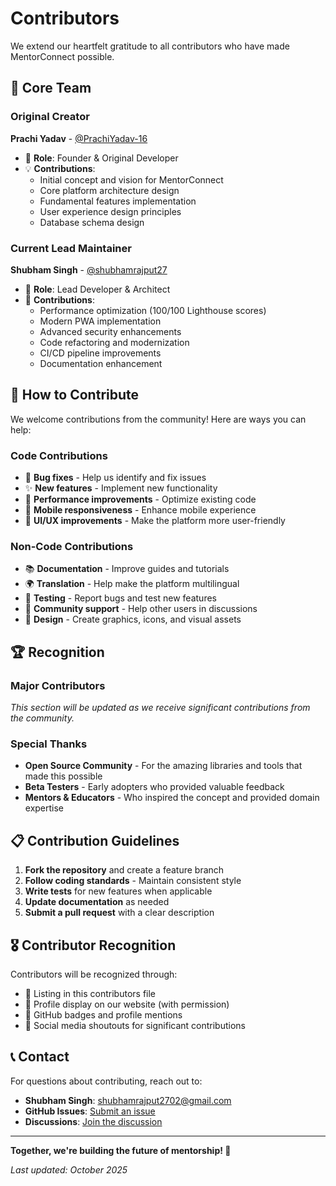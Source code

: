 # Contributors

We extend our heartfelt gratitude to all contributors who have made MentorConnect possible.

## 🌟 Core Team

### Original Creator
**Prachi Yadav** - [@PrachiYadav-16](https://github.com/PrachiYadav-16)
- 🎯 **Role**: Founder & Original Developer
- 💡 **Contributions**: 
  - Initial concept and vision for MentorConnect
  - Core platform architecture design
  - Fundamental features implementation
  - User experience design principles
  - Database schema design

### Current Lead Maintainer  
**Shubham Singh** - [@shubhamrajput27](https://github.com/shubhamrajput27)
- 🎯 **Role**: Lead Developer & Architect
- 🚀 **Contributions**:
  - Performance optimization (100/100 Lighthouse scores)
  - Modern PWA implementation
  - Advanced security enhancements
  - Code refactoring and modernization
  - CI/CD pipeline improvements
  - Documentation enhancement

## 🤝 How to Contribute

We welcome contributions from the community! Here are ways you can help:

### Code Contributions
- 🐛 **Bug fixes** - Help us identify and fix issues
- ✨ **New features** - Implement new functionality
- 🔧 **Performance improvements** - Optimize existing code
- 📱 **Mobile responsiveness** - Enhance mobile experience
- 🎨 **UI/UX improvements** - Make the platform more user-friendly

### Non-Code Contributions
- 📚 **Documentation** - Improve guides and tutorials
- 🌍 **Translation** - Help make the platform multilingual
- 🧪 **Testing** - Report bugs and test new features
- 💬 **Community support** - Help other users in discussions
- 🎨 **Design** - Create graphics, icons, and visual assets

## 🏆 Recognition

### Major Contributors
*This section will be updated as we receive significant contributions from the community.*

### Special Thanks
- **Open Source Community** - For the amazing libraries and tools that made this possible
- **Beta Testers** - Early adopters who provided valuable feedback
- **Mentors & Educators** - Who inspired the concept and provided domain expertise

## 📋 Contribution Guidelines

1. **Fork the repository** and create a feature branch
2. **Follow coding standards** - Maintain consistent style
3. **Write tests** for new features when applicable
4. **Update documentation** as needed
5. **Submit a pull request** with a clear description

## 🎖️ Contributor Recognition

Contributors will be recognized through:
- 🌟 Listing in this contributors file
- 📸 Profile display on our website (with permission)
- 🏅 GitHub badges and profile mentions
- 🎉 Social media shoutouts for significant contributions

## 📞 Contact

For questions about contributing, reach out to:
- **Shubham Singh**: shubhamrajput2702@gmail.com
- **GitHub Issues**: [Submit an issue](https://github.com/shubhamrajput27/mentorconnect/issues)
- **Discussions**: [Join the discussion](https://github.com/shubhamrajput27/mentorconnect/discussions)

---

**Together, we're building the future of mentorship! 🚀**

*Last updated: October 2025*